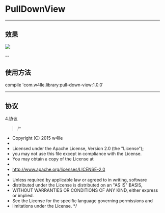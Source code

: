 # PullDownView
--------
## 效果

  <img src="https://github.com/w4lle/PullDownView/blob/master/demo.gif">


--
## 使用方法

  compile 'com.w4lle.library:pull-down-view:1.0.0'

----------




## 协议

4.协议

>  /*
 * Copyright (C) 2015 w4lle
 *
 * Licensed under the Apache License, Version 2.0 (the "License");
 * you may not use this file except in compliance with the License.
 * You may obtain a copy of the License at
 *
 * http://www.apache.org/licenses/LICENSE-2.0
 *
 * Unless required by applicable law or agreed to in writing, software
 * distributed under the License is distributed on an "AS IS" BASIS,
 * WITHOUT WARRANTIES OR CONDITIONS OF ANY KIND, either express or implied.
 * See the License for the specific language governing permissions and
 * limitations under the License.
 */
